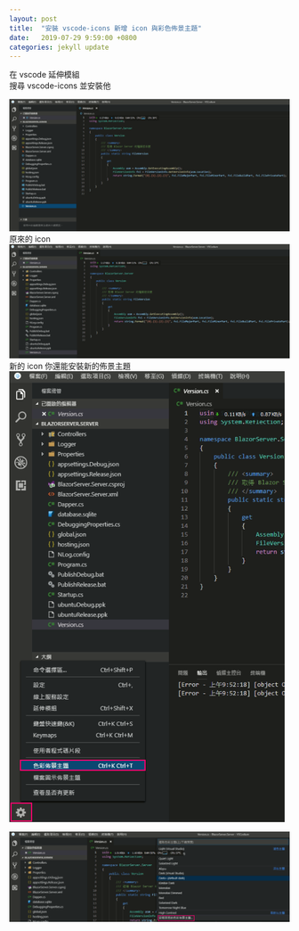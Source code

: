 ```yaml
---
layout: post
title:  "安裝 vscode-icons 新增 icon 與彩色佈景主題"
date:   2019-07-29 9:59:00 +0800
categories: jekyll update
---
```


在 vscode 延伸模組  
搜尋 vscode-icons 並安裝他  

![Alt text](/image/github.io/vscode-icons00.PNG)
原來的 icon
![Alt text](/image/github.io/vscode-icons01.PNG)
新的 icon
你還能安裝新的佈景主題
![Alt text](/image/github.io/vscode-icons02.PNG)

![Alt text](/image/github.io/vscode-icons03.PNG)
